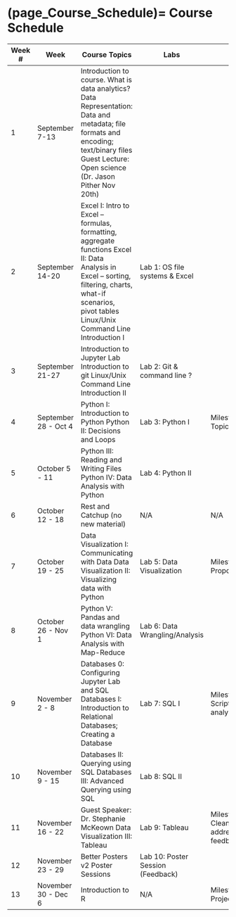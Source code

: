 (page_Course_Schedule)=
Course Schedule
=======================

| Week # | Week                 | Course Topics                                                                                                                                                                                             | Labs                              | Project                                      | Test                                    | Readings |
|--------|----------------------|-----------------------------------------------------------------------------------------------------------------------------------------------------------------------------------------------------------|-----------------------------------|----------------------------------------------|-----------------------------------------|----------|
| 1      | September 7-13       | Introduction to course. What is data analytics? Data Representation: Data and metadata; file formats and encoding; text/binary files Guest Lecture: Open science (Dr. Jason Pither Nov 20th)              |                                   |                                              |                                         |          |
| 2      | September 14-20      | Excel I: Intro to Excel – formulas, formatting, aggregate functions Excel II: Data Analysis in Excel – sorting, filtering, charts, what-if scenarios, pivot tables Linux/Unix Command Line Introduction I | Lab 1: OS file systems & Excel    |                                              |                                         |          |
| 3      | September 21-27      | Introduction to Jupyter Lab Introduction to git Linux/Unix Command Line Introduction II                                                                                                                   | Lab 2: Git & command line ?       |                                              | Test 1: OS and Excel                    |          |
| 4      | September 28 - Oct 4 | Python I: Introduction to Python Python II: Decisions and Loops                                                                                                                                           | Lab 3: Python I                   | Milestone 1: Topic/area/dataset              |                                         |          |
| 5      | October 5 - 11       | Python III: Reading and Writing Files Python IV: Data Analysis with Python                                                                                                                                | Lab 4: Python II                  |                                              | Test 2: Python                          |          |
| 6      | October 12 - 18      | Rest and Catchup (no new material)                                                                                                                                                                        | N/A                               | N/A                                          | N/A                                     |          |
| 7      | October 19 - 25      | Data Visualization I: Communicating with Data Data Visualization II: Visualizing data with Python                                                                                                         | Lab 5: Data Visualization         | Milestone 2: Proposal                        |                                         |          |
| 8      | October 26 - Nov 1   | Python V: Pandas and data wrangling Python VI: Data Analysis with Map-Reduce                                                                                                                              | Lab 6: Data Wrangling/Analysis    |                                              | Test 3: Data Visualization and Analysis |          |
| 9      | November 2 - 8       | Databases 0: Configuring Jupyter Lab and SQL Databases I: Introduction to Relational Databases; Creating a Database                                                                                       | Lab 7: SQL I                      | Milestone 3: Scripts and analysis            |                                         |          |
| 10     | November 9 - 15      | Databases II: Querying using SQL Databases III: Advanced Querying using SQL                                                                                                                               | Lab 8: SQL II                     |                                              | Test 4: SQL                             |          |
| 11     | November 16 - 22     | Guest Speaker: Dr. Stephanie McKeown Data Visualization III: Tableau                                                                                                                                      | Lab 9: Tableau                    | Milestone 4: Cleanup and addressing feedback |                                         |          |
| 12     | November 23 - 29     | Better Posters v2 Poster Sessions                                                                                                                                                                         | Lab 10: Poster Session (Feedback) |                                              | Test 5: Tableau                         |          |
| 13     | November 30 - Dec 6  | Introduction to R                                                                                                                                                                                         | N/A                               | Milestone 5: Final Project                   | N/A                                     |          |

